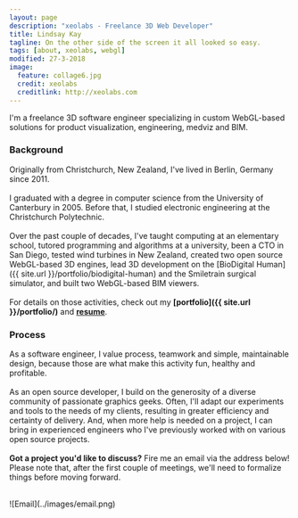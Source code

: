 ```yaml
---
layout: page
description: "xeolabs - Freelance 3D Web Developer"
title: Lindsay Kay
tagline: On the other side of the screen it all looked so easy.
tags: [about, xeolabs, webgl]
modified: 27-3-2018
image:
  feature: collage6.jpg
  credit: xeolabs
  creditlink: http://xeolabs.com
---
```


I'm a freelance 3D software engineer specializing in custom WebGL-based solutions for product visualization, engineering, medviz and BIM.

### Background

Originally from Christchurch, New Zealand, I've lived in Berlin, Germany since 2011.
<br><br>
I graduated with a degree in computer science from the University of Canterbury in 2005. Before that, 
I studied electronic engineering at the Christchurch Polytechnic.
<br><br>
Over the past couple of decades, I've taught computing at an elementary school, tutored programming and algorithms at a 
university, been a CTO in San Diego, tested wind turbines in New Zealand, created two open source WebGL-based 3D engines, 
lead 3D development on the [BioDigital Human]({{ site.url }}/portfolio/biodigital-human) and the Smiletrain surgical simulator, 
and built two WebGL-based BIM viewers.
<br><br>
For details on those activities, check out my **[portfolio]({{ site.url }}/portfolio/)** and **[resume](http://linkedin.com/in/lindsaystanleykay)**. 

### Process

As a software engineer, I value process, teamwork and simple, maintainable design, because those are what make this activity fun, healthy and profitable. 
<br><br>
As an open source developer, I build on the generosity of a diverse community of passionate graphics geeks. Often, I'll adapt our experiments 
and tools to the needs of my clients, resulting in greater efficiency and certainty of delivery. And, when more help is needed on a project, 
I can bring in experienced engineers who I've previously worked with on various open source projects. 
<br><br>
**Got a project you'd like to discuss?** Fire me an email via the address below! Please note that, after the first 
couple of meetings, we'll need to formalize things before moving forward.
   
<br>
![Email](../images/email.png)

